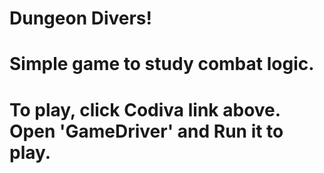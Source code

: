 # Dungeon Divers!
# Simple game to study combat logic.
# To play, click Codiva link above. Open 'GameDriver' and Run it to play.
